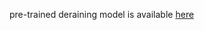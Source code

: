 pre-trained deraining model is available [here](https://drive.google.com/drive/folders/1dthNFrrM1qbU0JM1meiC9_Aty3_8kYdX)